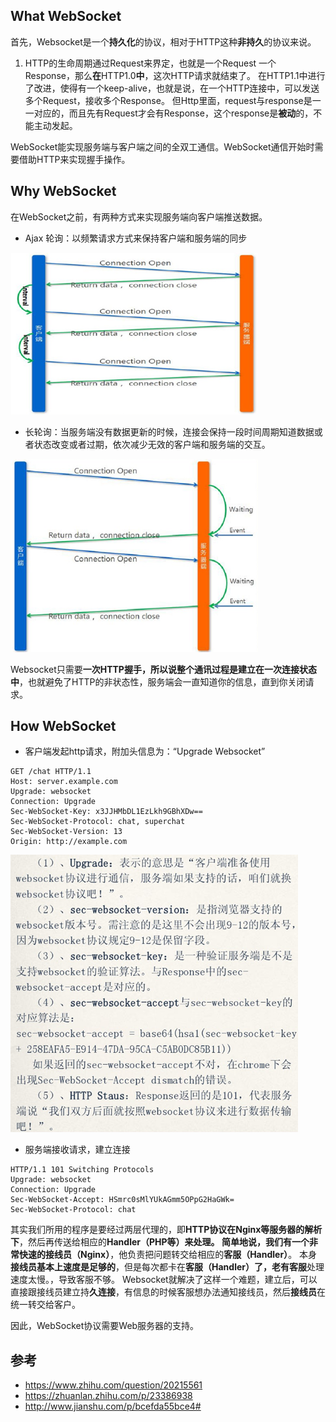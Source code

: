 ## What WebSocket

首先，Websocket是一个**持久化**的协议，相对于HTTP这种**非持久**的协议来说。
1) HTTP的生命周期通过Request来界定，也就是一个Request 一个Response，那么**在**HTTP1.0**中**，这次HTTP请求就结束了。
在HTTP1.1中进行了改进，使得有一个keep-alive，也就是说，在一个HTTP连接中，可以发送多个Request，接收多个Response。
但Http里面，request与response是一一对应的，而且先有Request才会有Response，这个response是**被动**的，不能主动发起。

WebSocket能实现服务端与客户端之间的全双工通信。WebSocket通信开始时需要借助HTTP来实现握手操作。



## Why WebSocket

在WebSocket之前，有两种方式来实现服务端向客户端推送数据。

- Ajax 轮询：以频繁请求方式来保持客户端和服务端的同步

![Ajax轮询](Ajax轮询.png)

- 长轮询：当服务端没有数据更新的时候，连接会保持一段时间周期知道数据或者状态改变或者过期，依次减少无效的客户端和服务端的交互。

![长轮询](长轮询.png)

Websocket只需要**一次HTTP握手，所以说整个通讯过程是建立在一次连接状态中**，也就避免了HTTP的非状态性，服务端会一直知道你的信息，直到你关闭请求。



## How WebSocket

- 客户端发起http请求，附加头信息为：“Upgrade Websocket”

```
GET /chat HTTP/1.1
Host: server.example.com
Upgrade: websocket
Connection: Upgrade
Sec-WebSocket-Key: x3JJHMbDL1EzLkh9GBhXDw==
Sec-WebSocket-Protocol: chat, superchat
Sec-WebSocket-Version: 13
Origin: http://example.com
```

![websocket_request_header](websocket_request_header.png)

- 服务端接收请求，建立连接

```
HTTP/1.1 101 Switching Protocols
Upgrade: websocket
Connection: Upgrade
Sec-WebSocket-Accept: HSmrc0sMlYUkAGmm5OPpG2HaGWk=
Sec-WebSocket-Protocol: chat
```

其实我们所用的程序是要经过两层代理的，即**HTTP协议在Nginx等服务器的解析下**，然后再传送给相应的**Handler（PHP等）**来处理。
简单地说，我们有一个非常快速的接**线员（Nginx）**，他负责把问题转交给相应的**客服（Handler）**。
本身**接线员基本上速度是足够的**，但是每次都卡在**客服（Handler）**了，老有**客服**处理速度太慢。，导致客服不够。
Websocket就解决了这样一个难题，建立后，可以直接跟接线员建立持**久连接**，有信息的时候客服想办法通知接线员，然后**接线员**在统一转交给客户。

因此，WebSocket协议需要Web服务器的支持。



## 参考

- https://www.zhihu.com/question/20215561
- https://zhuanlan.zhihu.com/p/23386938
- http://www.jianshu.com/p/bcefda55bce4#